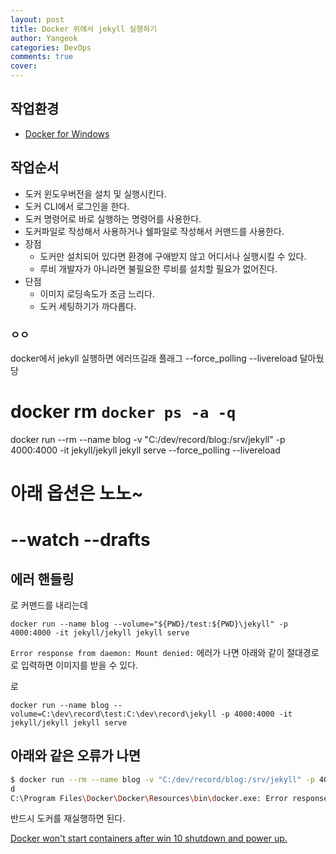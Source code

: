 ```yaml
---
layout: post
title: Docker 위에서 jekyll 실행하기
author: Yangeok
categories: DevOps
comments: true
cover:
---
```


## 작업환경

- [Docker for Windows](https://docs.docker.com/docker-for-windows/install/)

## 작업순서

- 도커 윈도우버전을 설치 및 실행시킨다.
- 도커 CLI에서 로그인을 한다.
- 도커 명령어로 바로 실행하는 명령어를 사용한다.
- 도커파일로 작성해서 사용하거나 쉘파일로 작성해서 커맨드를 사용한다.
- 장점
  - 도커만 설치되어 있다면 환경에 구애받지 않고 어디서나 실행시킬 수 있다.
  - 루비 개발자가 아니라면 불필요한 루비를 설치할 필요가 없어진다.
- 단점
  - 이미지 로딩속도가 조금 느리다.
  - 도커 세팅하기가 까다롭다.

### ㅇㅇ

docker에서 jekyll 실행하면 에러뜨길래 플래그 --force_polling --livereload
달아뒀당

# docker rm `docker ps -a -q`

docker run --rm --name blog -v "C:/dev/record/blog:/srv/jekyll" -p 4000:4000 -it jekyll/jekyll jekyll serve --force_polling --livereload

# 아래 옵션은 노노~

# --watch --drafts

## 에러 핸들링

로 커맨드를 내리는데

`docker run --name blog --volume="${PWD}/test:${PWD}\jekyll" -p 4000:4000 -it jekyll/jekyll jekyll serve`

`Error response from daemon: Mount denied:` 에러가 나면 아래와 같이 절대경로로 입력하면 이미지를 받을 수 있다.

로

`docker run --name blog --volume=C:\dev\record\test:C:\dev\record\jekyll -p 4000:4000 -it jekyll/jekyll jekyll serve`

## 아래와 같은 오류가 나면

```sh
$ docker run --rm --name blog -v "C:/dev/record/blog:/srv/jekyll" -p 4000:4000 -it jekyll/jekyll jekyll serve --force_polling --livereloa
d
C:\Program Files\Docker\Docker\Resources\bin\docker.exe: Error response from daemon: driver failed programming external connectivity on endpoint blog (019ddce4631aa692553c6fd7fd15cf440dfb0abf8e2938771a7cff1a8d63281b): Error starting userland proxy: mkdir /port/tcp:0.0.0.0:4000:tcp:172.17.0.2:4000: input/output error.
```

반드시 도커를 재실행하면 된다.

[Docker won't start containers after win 10 shutdown and power up.](https://github.com/docker/for-win/issues/1038)

